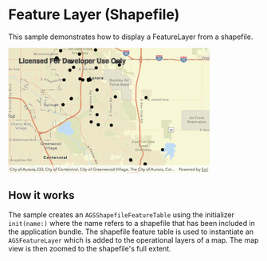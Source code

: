 # Feature Layer (Shapefile)

This sample demonstrates how to display a FeatureLayer from a shapefile.

![](image1.png)

## How it works

The sample creates an `AGSShapefileFeatureTable` using the initializer `init(name:)` where the name refers to a shapefile that has been included in the application bundle. The shapefile feature table is used to instantiate an `AGSFeatureLayer` which is added to the operational layers of a map. The map view is then zoomed to the shapefile's full extent.

